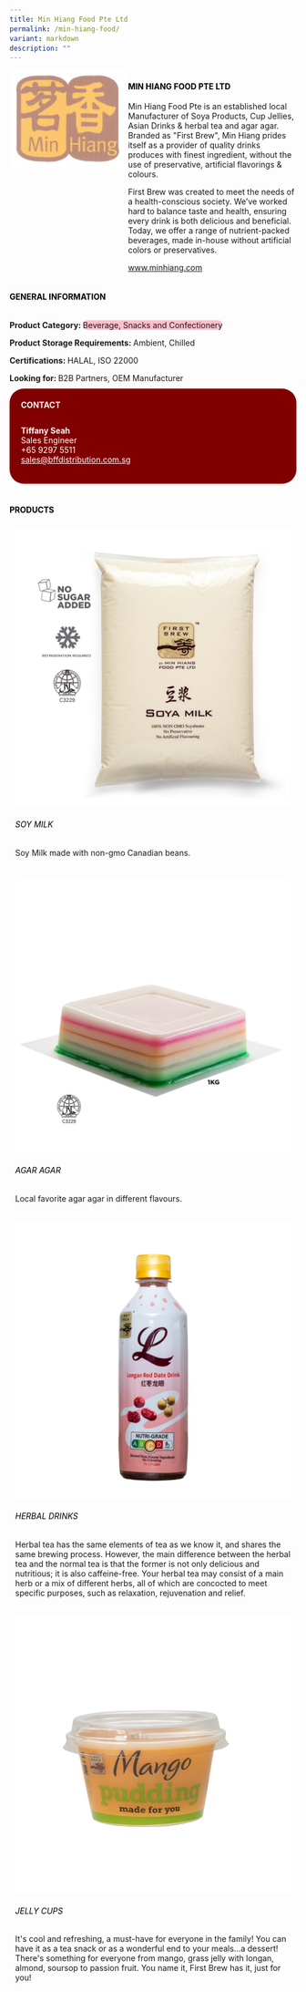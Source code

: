 ```yaml
---
title: Min Hiang Food Pte Ltd
permalink: /min-hiang-food/
variant: markdown
description: ""
---
```

<div class="flex-paragraph">
	<div style="display: flex; flex-wrap: wrap;" class="flex-container">
		<div style="flex: 1 1 40%; display: block;" class="card sgds">
			<img src="/images/Min%20Hiang%20Food/min_hiang_food_logo.png">
		</div>
		<div style="flex: 1 1 58%; display: block; margin-left: 3px" class="card-sgds">
			<h4 style="text-transform: uppercase; color: black;"><b>Min Hiang Food Pte Ltd</b></h4>
			<p>Min Hiang Food Pte is an established local Manufacturer of Soya Products, Cup Jellies, Asian Drinks &amp; herbal tea and agar agar. Branded as "First Brew", Min Hiang prides itself as a provider of quality drinks produces with finest ingredient, without the use of preservative, artificial flavorings &amp; colours.</p>
			<p>First Brew was created to meet the needs of a health-conscious society. We’ve worked hard to balance taste and health, ensuring every drink is both delicious and beneficial. Today, we offer a range of nutrient-packed beverages, made in-house without artificial colors or preservatives.</p>
			<p><a target="_blank" href="https://www.minhiang.com">www.minhiang.com</a></p>
		</div>
	</div>
</div>

<h4 style="text-transform: uppercase; color: black;">
	<b>General Information</b>
</h4>
<div style="display: flex; flex-wrap: wrap;" class="flex-container">
	<div style="flex: 1 1 65%; display: block; align-self: stretch" class="card sgds">
		<div class="flex-paragraph">
			<p>
				<b>Product Category: </b>
				<span style="background-color: pink; border-radius: 10px;">Beverage, Snacks and Confectionery</span>
			</p>
			<p>
				<b>Product Storage Requirements: </b>Ambient, Chilled
			</p>
			<p>
				<b>Certifications: </b>HALAL, ISO 22000
			</p>
			<p style="margin-bottom: 10px;">
				<b>Looking for: </b>B2B Partners, OEM Manufacturer
			</p>
		</div>
	</div>
	<div style="flex: 1 1 35%; padding: 10px; display: block; background-color: maroon; border-radius: 25px; align-self: center;" class="card sgds">
		<h4 style="color: white; margin-top: 10px; margin-left: 10px;">CONTACT</h4>
		<div class="flex-paragraph">
			<p style="padding: 10px; color: white;">
				<b>Tiffany Seah</b>
				<br>Sales Engineer<br>+65 9297 5511<br>
				<a style="color: white;" href="mailto:sales@bffdistribution.com.sg">sales@bffdistribution.com.sg</a>
			</p>
		</div>
	</div>
</div>
<br>
<h4 style="text-transform: uppercase; color: black;">
	<b>Products</b>
</h4>
<div style="display: flex; flex-wrap: wrap;">
	<div style="flex: 1 1 47%; margin: 10px; display: block;" class="card sgds">
		<div style="display: block;" class="flex-image">
			<img src="/images/Min%20Hiang%20Food/min_hiang_food_product_01.jpg">
		</div>
		<div class="flex-paragraph">
			<h6 style="text-transform: uppercase; color: black;">Soy Milk</h6>
			<p>Soy Milk made with non-gmo Canadian beans.</p>
		</div>
	</div>
	<div style="flex: 1 1 47%; margin: 10px; display: block;" class="card sgds">
		<div style="display: block;" class="flex-image">
			<img src="/images/Min%20Hiang%20Food/min_hiang_food_product_02.jpg">
		</div>
		<div class="flex-paragraph">
			<h6 style="text-transform: uppercase; color: black;">Agar Agar</h6>
			<p>Local favorite agar agar in different flavours.</p>
		</div>
	</div>
	<div style="flex: 1 1 47%; margin: 10px; display: block;" class="card sgds">
		<div style="display: block;" class="flex-image">
			<img src="/images/Min%20Hiang%20Food/min_hiang_food_product_03.jpg">
		</div>
		<div class="flex-paragraph">
			<h6 style="text-transform: uppercase; color: black;">Herbal Drinks</h6>
			<p>Herbal tea has the same elements of tea as we know it, and shares the same brewing process. However, the main difference between the herbal tea and the normal tea is that the former is not only delicious and nutritious; it is also caffeine-free. Your herbal tea may consist of a main herb or a mix of different herbs, all of which are concocted to meet specific purposes, such as relaxation, rejuvenation and relief.</p>
		</div>
	</div>
	<div style="flex: 1 1 47%; margin: 10px; display: block;" class="card sgds">
		<div style="display: block;" class="flex-image">
			<img src="/images/Min%20Hiang%20Food/min_hiang_food_product_04.jpg">
		</div>
		<div class="flex-paragraph">
			<h6 style="text-transform: uppercase; color: black;">Jelly Cups</h6>
			<p>It's cool and refreshing, a must-have for everyone in the family! You can have it as a tea snack or as a wonderful end to your meals...a dessert! There's something for everyone from mango, grass jelly with longan, almond, soursop to passion fruit. You name it, First Brew has it, just for you!</p>
		</div>
	</div>
</div>